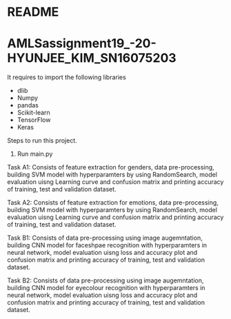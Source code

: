 # README

# AMLSassignment19_-20-HYUNJEE_KIM_SN16075203

It requires to import the following libraries
- dlib
- Numpy
- pandas
- Scikit-learn
- TensorFlow
- Keras

Steps to run this project.
1. Run main.py

Task A1: Consists of feature extraction for genders, data pre-processing, building SVM model with hyperparamters by using RandomSearch, model evaluation uisng Learning curve and confusion matrix and printing accuracy of training, test and validation dataset.

Task A2: Consists of feature extraction for emotions, data pre-processing, building SVM model with hyperparamters by using RandomSearch, model evaluation uisng Learning curve and confusion matrix and printing accuracy of training, test and validation dataset.

Task B1: Consists of data pre-processing using image augemntation, building CNN model for faceshpae recognition with hyperparamters in neural network, model evaluation uisng loss and accuracy plot and confusion matrix and printing accuracy of training, test and validation dataset.

Task B2: Consists of data pre-processing using image augemntation, building CNN model for eyecolour recognition with hyperparamters in neural network, model evaluation uisng loss and accuracy plot and confusion matrix and printing accuracy of training, test and validation dataset.

